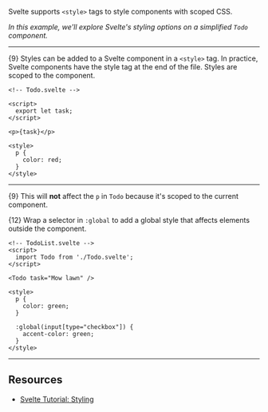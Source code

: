 Svelte supports `<style>` tags to style components with scoped CSS.

*In this example, we'll explore Svelte's styling options on a simplified `Todo` component.*

---

{9} Styles can be added to a Svelte component in a `<style>` tag. In practice, Svelte components have the style tag at the end of the file. Styles are scoped to the component.

```svelte
<!-- Todo.svelte -->

<script>
  export let task;
</script>

<p>{task}</p>

<style>
  p {
    color: red;
  }
</style>
```

---

{9} This will **not** affect the `p` in `Todo` because it's scoped to the current component.

{12} Wrap a selector in `:global` to add a global style that affects elements outside the component.

```svelte
<!-- TodoList.svelte -->
<script>
  import Todo from './Todo.svelte';
</script>

<Todo task="Mow lawn" />

<style>
  p {
    color: green;
  }

  :global(input[type="checkbox"]) {
    accent-color: green;
  }
</style>
```

---

## Resources

- [Svelte Tutorial: Styling](https://learn.svelte.dev/tutorial/styling)

